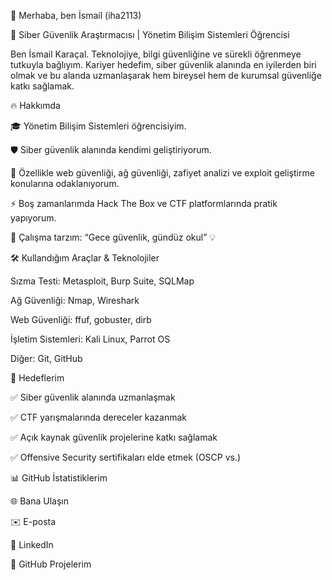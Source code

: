 👋 Merhaba, ben İsmail (iha2113)

🚀 Siber Güvenlik Araştırmacısı | Yönetim Bilişim Sistemleri Öğrencisi

Ben İsmail Karaçal. Teknolojiye, bilgi güvenliğine ve sürekli öğrenmeye tutkuyla bağlıyım.
Kariyer hedefim, siber güvenlik alanında en iyilerden biri olmak ve bu alanda uzmanlaşarak hem bireysel hem de kurumsal güvenliğe katkı sağlamak.

🔥 Hakkımda

🎓 Yönetim Bilişim Sistemleri öğrencisiyim.

🛡️ Siber güvenlik alanında kendimi geliştiriyorum.

🎯 Özellikle web güvenliği, ağ güvenliği, zafiyet analizi ve exploit geliştirme konularına odaklanıyorum.

⚡ Boş zamanlarımda Hack The Box ve CTF platformlarında pratik yapıyorum.

🌙 Çalışma tarzım: “Gece güvenlik, gündüz okul” 💡

🛠️ Kullandığım Araçlar & Teknolojiler

Sızma Testi: Metasploit, Burp Suite, SQLMap

Ağ Güvenliği: Nmap, Wireshark

Web Güvenliği: ffuf, gobuster, dirb

İşletim Sistemleri: Kali Linux, Parrot OS

Diğer: Git, GitHub

📌 Hedeflerim

✅ Siber güvenlik alanında uzmanlaşmak

✅ CTF yarışmalarında dereceler kazanmak

✅ Açık kaynak güvenlik projelerine katkı sağlamak

✅ Offensive Security sertifikaları elde etmek (OSCP vs.)

📊 GitHub İstatistiklerim

🌐 Bana Ulaşın

✉️ E-posta

💼 LinkedIn

📂 GitHub Projelerim
